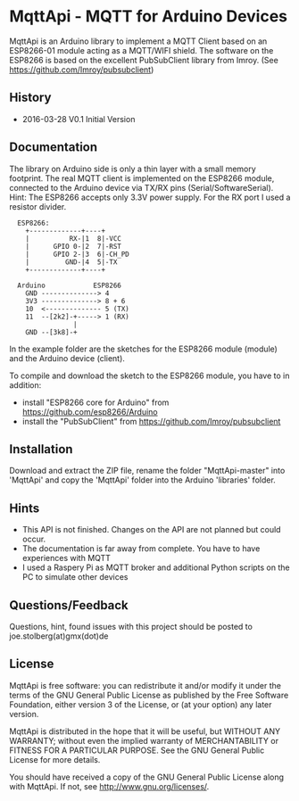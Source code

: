 # MqttApi - MQTT for Arduino Devices

MqttApi is an Arduino library to implement a MQTT Client based on an ESP8266-01 module
acting as a MQTT/WIFI shield. The software on the ESP8266 is based on the excellent
PubSubClient library from Imroy.
(See https://github.com/Imroy/pubsubclient)


## History
- 2016-03-28  V0.1  Initial Version


## Documentation
The library on Arduino side is only a thin layer with a small memory footprint.
The real MQTT client is implemented on the ESP8266 module, connected to the Arduino
device via TX/RX pins (Serial/SoftwareSerial).
Hint: The ESP8266 accepts only 3.3V power supply. For the RX port I used a resistor divider.

```
  ESP8266:
    +-------------+----+
    |          RX-|1  8|-VCC
    |      GPIO 0-|2  7|-RST
    |      GPIO 2-|3  6|-CH_PD
    |         GND-|4  5|-TX 
    +-------------+----+

  Arduino            ESP8266
    GND --------------> 4
    3V3 --------------> 8 + 6
    10  <-------------- 5 (TX)
    11  --[2k2]-+-----> 1 (RX)
                | 
    GND --[3k8]-+    
```
  
In the example folder are the sketches for the ESP8266 module (module) and the Arduino device (client).

To compile and download the sketch to the ESP8266 module, you have to in addition:
 - install "ESP8266 core for Arduino" from https://github.com/esp8266/Arduino
 - install the "PubSubClient" from https://github.com/Imroy/pubsubclient


## Installation
Download and extract the ZIP file, rename the folder "MqttApi-master" into 'MqttApi' and copy the 'MqttApi' folder 
into the Arduino 'libraries' folder.


## Hints
- This API is not finished. Changes on the API are not planned but could occur.
- The documentation is far away from complete. You have to have experiences with MQTT
- I used a Raspery Pi as MQTT broker and additional Python scripts on the PC to simulate other devices


## Questions/Feedback
Questions, hint, found issues with this project should be posted to joe.stolberg(at)gmx(dot)de

## License
MqttApi is free software: you can redistribute it and/or modify
it under the terms of the GNU General Public License as published by
the Free Software Foundation, either version 3 of the License, or
(at your option) any later version.

MqttApi is distributed in the hope that it will be useful,
but WITHOUT ANY WARRANTY; without even the implied warranty of
MERCHANTABILITY or FITNESS FOR A PARTICULAR PURPOSE.  See the
GNU General Public License for more details.

You should have received a copy of the GNU General Public License
along with MqttApi.  If not, see <http://www.gnu.org/licenses/>.






